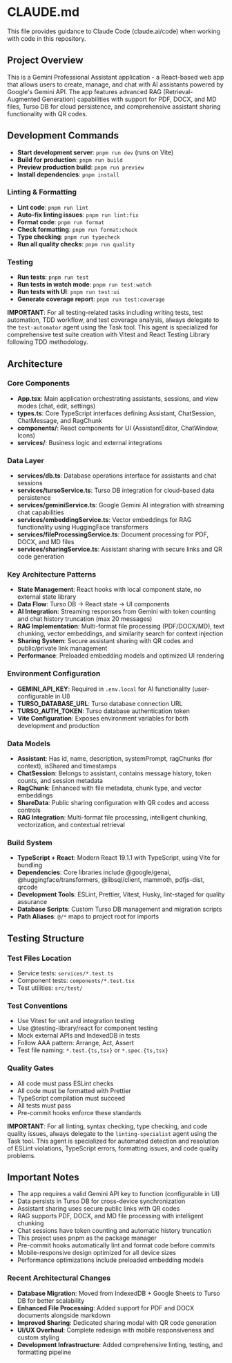 # CLAUDE.md

This file provides guidance to Claude Code (claude.ai/code) when working with code in this repository.

## Project Overview

This is a Gemini Professional Assistant application - a React-based web app that allows users to create, manage, and chat with AI assistants powered by Google's Gemini API. The app features advanced RAG (Retrieval-Augmented Generation) capabilities with support for PDF, DOCX, and MD files, Turso DB for cloud persistence, and comprehensive assistant sharing functionality with QR codes.

## Development Commands

- **Start development server**: `pnpm run dev` (runs on Vite)
- **Build for production**: `pnpm run build`
- **Preview production build**: `pnpm run preview`
- **Install dependencies**: `pnpm install`

### Linting & Formatting

- **Lint code**: `pnpm run lint`
- **Auto-fix linting issues**: `pnpm run lint:fix`
- **Format code**: `pnpm run format`
- **Check formatting**: `pnpm run format:check`
- **Type checking**: `pnpm run typecheck`
- **Run all quality checks**: `pnpm run quality`

### Testing

- **Run tests**: `pnpm run test`
- **Run tests in watch mode**: `pnpm run test:watch`
- **Run tests with UI**: `pnpm run test:ui`
- **Generate coverage report**: `pnpm run test:coverage`

**IMPORTANT**: For all testing-related tasks including writing tests, test automation, TDD workflow, and test coverage analysis, always delegate to the `test-automator` agent using the Task tool. This agent is specialized for comprehensive test suite creation with Vitest and React Testing Library following TDD methodology.

## Architecture

### Core Components

- **App.tsx**: Main application orchestrating assistants, sessions, and view modes (chat, edit, settings)
- **types.ts**: Core TypeScript interfaces defining Assistant, ChatSession, ChatMessage, and RagChunk
- **components/**: React components for UI (AssistantEditor, ChatWindow, Icons)
- **services/**: Business logic and external integrations

### Data Layer

- **services/db.ts**: Database operations interface for assistants and chat sessions
- **services/tursoService.ts**: Turso DB integration for cloud-based data persistence
- **services/geminiService.ts**: Google Gemini AI integration with streaming chat capabilities
- **services/embeddingService.ts**: Vector embeddings for RAG functionality using HuggingFace transformers
- **services/fileProcessingService.ts**: Document processing for PDF, DOCX, and MD files
- **services/sharingService.ts**: Assistant sharing with secure links and QR code generation

### Key Architecture Patterns

- **State Management**: React hooks with local component state, no external state library
- **Data Flow**: Turso DB → React state → UI components
- **AI Integration**: Streaming responses from Gemini with token counting and chat history truncation (max 20 messages)
- **RAG Implementation**: Multi-format file processing (PDF/DOCX/MD), text chunking, vector embeddings, and similarity search for context injection
- **Sharing System**: Secure assistant sharing with QR codes and public/private link management
- **Performance**: Preloaded embedding models and optimized UI rendering

### Environment Configuration

- **GEMINI_API_KEY**: Required in `.env.local` for AI functionality (user-configurable in UI)
- **TURSO_DATABASE_URL**: Turso database connection URL
- **TURSO_AUTH_TOKEN**: Turso database authentication token
- **Vite Configuration**: Exposes environment variables for both development and production

### Data Models

- **Assistant**: Has id, name, description, systemPrompt, ragChunks (for context), isShared and timestamps
- **ChatSession**: Belongs to assistant, contains message history, token counts, and session metadata
- **RagChunk**: Enhanced with file metadata, chunk type, and vector embeddings
- **ShareData**: Public sharing configuration with QR codes and access controls
- **RAG Integration**: Multi-format file processing, intelligent chunking, vectorization, and contextual retrieval

### Build System

- **TypeScript + React**: Modern React 19.1.1 with TypeScript, using Vite for bundling
- **Dependencies**: Core libraries include @google/genai, @huggingface/transformers, @libsql/client, mammoth, pdfjs-dist, qrcode
- **Development Tools**: ESLint, Prettier, Vitest, Husky, lint-staged for quality assurance
- **Database Scripts**: Custom Turso DB management and migration scripts
- **Path Aliases**: `@/*` maps to project root for imports

## Testing Structure

### Test Files Location

- Service tests: `services/*.test.ts`
- Component tests: `components/*.test.tsx`
- Test utilities: `src/test/`

### Test Conventions

- Use Vitest for unit and integration testing
- Use @testing-library/react for component testing
- Mock external APIs and IndexedDB in tests
- Follow AAA pattern: Arrange, Act, Assert
- Test file naming: `*.test.{ts,tsx}` or `*.spec.{ts,tsx}`

### Quality Gates

- All code must pass ESLint checks
- All code must be formatted with Prettier
- TypeScript compilation must succeed
- All tests must pass
- Pre-commit hooks enforce these standards

**IMPORTANT**: For all linting, syntax checking, type checking, and code quality issues, always delegate to the `linting-specialist` agent using the Task tool. This agent is specialized for automated detection and resolution of ESLint violations, TypeScript errors, formatting issues, and code quality problems.

## Important Notes

- The app requires a valid Gemini API key to function (configurable in UI)
- Data persists in Turso DB for cross-device synchronization
- Assistant sharing uses secure public links with QR codes
- RAG supports PDF, DOCX, and MD file processing with intelligent chunking
- Chat sessions have token counting and automatic history truncation
- This project uses pnpm as the package manager
- Pre-commit hooks automatically lint and format code before commits
- Mobile-responsive design optimized for all device sizes
- Performance optimizations include preloaded embedding models

### Recent Architectural Changes

- **Database Migration**: Moved from IndexedDB + Google Sheets to Turso DB for better scalability
- **Enhanced File Processing**: Added support for PDF and DOCX documents alongside markdown
- **Improved Sharing**: Dedicated sharing modal with QR code generation
- **UI/UX Overhaul**: Complete redesign with mobile responsiveness and custom styling
- **Development Infrastructure**: Added comprehensive linting, testing, and formatting pipeline
